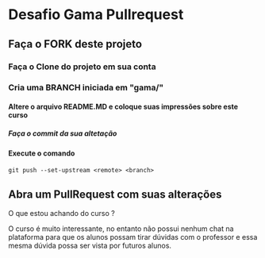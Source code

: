 # Desafio Gama Pullrequest

## Faça o FORK deste projeto

### Faça o Clone do projeto em sua conta

### Cria uma BRANCH iniciada em "gama/"

#### Altere o arquivo README.MD e coloque suas impressões sobre este curso

##### Faça o commit da sua altetação

#### Execute o comando

`git push --set-upstream <remote> <branch>`

## Abra um PullRequest com suas alterações

O que estou achando do curso ?

O curso é muito interessante, no entanto não possui nenhum chat na plataforma para que os alunos possam tirar dúvidas com o professor e essa mesma dúvida possa ser vista por futuros alunos.
